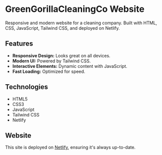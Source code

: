 # GreenGorillaCleaningCo Website

Responsive and modern website for a cleaning company. Built with HTML, CSS, JavaScript, Tailwind CSS, and deployed on Netlify.

## Features

- **Responsive Design:** Looks great on all devices.
- **Modern UI:** Powered by Tailwind CSS.
- **Interactive Elements:** Dynamic content with JavaScript.
- **Fast Loading:** Optimized for speed.

## Technologies

- HTML5
- CSS3
- JavaScript
- Tailwind CSS
- Netlify

## Website

This site is deployed on [Netlify](https://marvelous-bunny-28346a.netlify.app/), ensuring it's always up-to-date.
